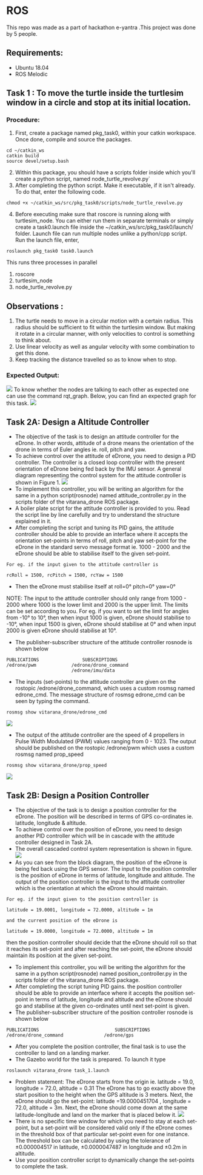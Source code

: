 # ROS
This repo was made as a part of hackathon e-yantra .This project was done by 5 people.
## Requirements:
- Ubuntu 18.04
- ROS Melodic

## Task 1 : To move the turtle inside the turtlesim window in a circle and stop at its initial location.
### Procedure:
1. First, create a package named pkg_task0, within your catkin workspace. Once done, compile and source the packages.
```
cd ~/catkin_ws
catkin build
source devel/setup.bash
```
2. Within this package, you should have a scripts folder inside which you'll create a python script, named node_turtle_revolve.py`
3. After completing the python script. Make it executable, if it isn't already. To do that, enter the following code.
```
chmod +x ~/catkin_ws/src/pkg_task0/scripts/node_turtle_revolve.py
```
4. Before executing make sure that roscore is running along with turtlesim_node. You can either run them in separate terminals or simply create a task0.launch file inside the ~/catkin_ws/src/pkg_task0/launch/ folder. Launch file can run multiple nodes unlike a python/cpp script. Run the launch file, enter,
```
roslaunch pkg_task0 task0.launch 
```
This runs three processes in parallel
1. roscore
2. turtlesim_node
3. node_turtle_revolve.py

## Observations :
1. The turtle needs to move in a circular motion with a certain radius. This radius should be sufficient to fit within the turtlesim window. But making it rotate in a circular manner, with only velocities to control is something to think about.
2. Use linear velocity as well as angular velocity with some combination to get this done.
3. Keep tracking the distance travelled so as to know when to stop.
### Expected Output:
![](https://github.com/ashcode028/ROS/blob/eba454c354ebef48c1b4cf8dfc1c59f0f75cb10d/Move_turtle/images/task1_output.gif)
To know whether the nodes are talking to each other as expected one can use the command rqt_graph. Below, you can find an expected graph for this task.
![](https://github.com/ashcode028/ROS/blob/eba454c354ebef48c1b4cf8dfc1c59f0f75cb10d/Move_turtle/images/task0_rqt_graph.png)
 ## Task 2A: Design a Altitude Controller
- The objective of the task is to design an attitude controller for the eDrone. In other words, attitude of a drone means the orientation of the drone in terms of Euler angles ie. roll, pitch and yaw.
- To achieve control over the attitude of eDrone, you need to design a PID controller. The controller is a closed loop controller with the present orientation of eDrone being fed back by the IMU sensor. A general diagram representing the control system for the attitude controller is shown in Figure 1.
![](https://github.com/ashcode028/ROS/blob/ea38bbea958b29fec1833910fdd72553fdb8f564/vitarana_drone/images/attitude_control.png)
- To implement this controller, you will be writing an algorithm for the same in a python script(rosnode) named attitude_controller.py in the scripts folder of the vitarana_drone ROS package.
- A boiler plate script for the attitude controller is provided to you. Read the script line by line carefully and try to understand the structure explained in it.
- After completing the script and tuning its PID gains, the attitude controller should be able to provide an interface where it accepts the orientation set-points in terms of roll, pitch and yaw set-point for the eDrone in the standard servo message format ie. 1000 - 2000 and the eDrone should be able to stabilise itself to the given set-point.
```
For eg. if the input given to the attitude controller is

rcRoll = 1500, rcPitch = 1500, rcYaw = 1500

```
- Then the eDrone must stabilise itself at roll=0° pitch=0° yaw=0°

NOTE: The input to the attitude controller should only range from 1000 - 2000 where 1000 is the lower limit and 2000 is the upper limit. The limits can be set according to you. For eg. if you want to set the limit for angles from -10° to 10°, then when input 1000 is given, eDrone should stabilise to -10°, when input 1500 is given, eDrone should stabilise at 0° and when input 2000 is given eDrone should stabilise at 10°.
- The publisher-subscriber structure of the attitude controller rosnode is shown below
```
PUBLICATIONS				SUBSCRIPTIONS
/edrone/pwm				/edrone/drone_command
                        /edrone/imu/data
```
- The inputs (set-points) to the attitude controller are given on the rostopic /edrone/drone_command, which uses a custom rosmsg named edrone_cmd.
The message structure of rosmsg edrone_cmd can be seen by typing the command.
```
rosmsg show vitarana_drone/edrone_cmd
```
![](https://github.com/ashcode028/ROS/blob/ea38bbea958b29fec1833910fdd72553fdb8f564/vitarana_drone/images/rosmsg_show_edrone_cmd.png)
- The output of the attitude controller are the speed of 4 propellers in Pulse Width Modulated (PWM) values ranging from 0 - 1023. The output should be published on the rostopic /edrone/pwm which uses a custom rosmsg named prop_speed
```
rosmsg show vitarana_drone/prop_speed
```
![](https://github.com/ashcode028/ROS/blob/ea38bbea958b29fec1833910fdd72553fdb8f564/vitarana_drone/images/rosmsg_show_prop_speed.png)
 ## Task 2B: Design a Position Controller
- The objective of the task is to design a position controller for the eDrone. The position will be described in terms of GPS co-ordinates ie. latitude, longitude & altitude.
- To achieve control over the position of eDrone, you need to design another PID controller which will be in cascade with the attitude controller designed in Task 2A.
- The overall cascaded control system representation is shown in figure.
![](https://github.com/ashcode028/ROS/blob/36883db3911a706890729a1f72291db56537aec6/vitarana_drone/images/cascade_control_system.png)
- As you can see from the block diagram, the position of the eDrone is being fed back using the GPS sensor. The input to the position controller is the position of eDrone in terms of latitude, longitude and altitude. The output of the position controller is the input to the attitude controller which is the orientation at which the eDrone should maintain.
```
For eg. if the input given to the position controller is

latitude = 19.0001, longitude = 72.0000, altitude = 1m

and the current position of the eDrone is

latitude = 19.0000, longitude = 72.0000, altitude = 1m

```
then the position controller should decide that the eDrone should roll so that it reaches its set-point and after reaching the set-point, the eDrone should maintain its position at the given set-point.
- To implement this controller, you will be writing the algorithm for the same in a python script(rosnode) named position_controller.py in the scripts folder of the vitarana_drone ROS package.
- After completing the script tuning PID gains. the position controller should be able to provide an interface where it accepts the position set-point in terms of latitude, longitude and altitude and the eDrone should go and stabilise at the given co-ordinates until next set-point is given.
- The publisher-subscriber structure of the position controller rosnode is shown below
```
PUBLICATIONS				            SUBSCRIPTIONS
/edrone/drone_command			    /edrone/gps
```
- After you complete the position controller, the final task is to use the controller to land on a landing marker.
- The Gazebo world for the task is prepared. To launch it type
```
roslaunch vitarana_drone task_1.launch
```
- Problem statement:
The eDrone starts from the origin ie. latitude = 19.0, longitude = 72.0, altitude = 0.31 The eDrone has to go exactly above the start position to the height when the GPS altitude is 3 meters. Next, the eDrone should go the set-point: latitude =19.0000451704 , longitude = 72.0, altitude = 3m. Next, the eDrone should come down at the same latitude-longitude and land on the marker that is placed below it.
![](https://github.com/ashcode028/ROS/blob/36883db3911a706890729a1f72291db56537aec6/vitarana_drone/images/task.gif)
- There is no specific time window for which you need to stay at each set-point, but a set-point will be considered valid only if the eDrone comes in the threshold box of that particular set-point even for one instance. The threshold box can be calculated by using the tolerance of ±0.000004517 in latitude, ±0.0000047487 in longitude and ±0.2m in altitude.
- Use your position controller script to dynamically change the set-points to complete the task.



